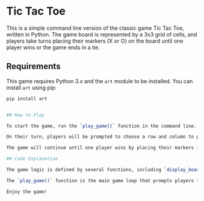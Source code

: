 # Tic Tac Toe

This is a simple command line version of the classic game Tic Tac Toe, written in Python. The game board is represented by a 3x3 grid of cells, and players take turns placing their markers (X or O) on the board until one player wins or the game ends in a tie.

## Requirements

This game requires Python 3.x and the `art` module to be installed. You can install `art` using pip:

```bash
pip install art


## How to Play

To start the game, run the `play_game()` function in the command line. The game will display a 3x3 grid with empty cells represented by blank spaces. Player 1 will be X and Player 2 will be O.

On their turn, players will be prompted to choose a row and column to place their marker. Players must input numbers between 0 and 2 to choose a valid cell. If the chosen cell is already taken, the player will be prompted to choose again.

The game will continue until one player wins by placing their markers in a row, column, or diagonal, or until the game board is filled with markers and no more moves are possible, resulting in a tie.

## Code Explanation

The game logic is defined by several functions, including `display_board()` which prints the current state of the game board, and `check_win(marker)` which checks if a player has won by placing their markers in a row, column, or diagonal.

The `play_game()` function is the main game loop that prompts players to take turns and updates the game board until a winner is determined or the game ends in a tie. The game uses the `random` module to simulate the moves of Player 2.

Enjoy the game!
